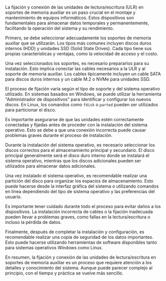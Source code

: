 La fijación y conexión de las unidades de lectura/escritura (ULR) en soportes de memoria auxiliar es un paso crucial en el montaje y mantenimiento de equipos informáticos. Estos dispositivos son fundamentales para almacenar datos temporales y permanentemente, facilitando la operación del sistema y su rendimiento.

Primero, se debe seleccionar adecuadamente los soportes de memoria auxiliar que se utilizarán. Los tipos más comunes incluyen discos duros internos (HDD) y unidades SSD (Solid State Drives). Cada tipo tiene sus propias características y ventajas, como la velocidad de acceso y el costo.

Una vez seleccionados los soportes, es necesario prepararlos para su instalación. Esto implica conectar las cables necesarios a la ULR y al soporte de memoria auxiliar. Los cables típicamente incluyen un cable SATA para discos duros internos y un cable M.2 o NVMe para unidades SSD.

El proceso de fijación varía según el tipo de soporte y del sistema operativo utilizado. En sistemas basados en Windows, se puede utilizar la herramienta "Administrador de dispositivos" para identificar y configurar los nuevos discos. En Linux, los comandos como `fdisk` o `parted` pueden ser utilizados para particionar el disco.

Es importante asegurarse de que las unidades estén correctamente conectadas y fijadas antes de proceder con la instalación del sistema operativo. Esto se debe a que una conexión incorrecta puede causar problemas graves durante el proceso de instalación.

Durante la instalación del sistema operativo, es necesario seleccionar los discos correctos para el almacenamiento principal y secundario. El disco principal generalmente será el disco duro interno donde se instalará el sistema operativo, mientras que los discos adicionales pueden ser utilizados para almacenar datos adicionales.

Una vez instalado el sistema operativo, es recomendable realizar una partición del disco para organizar los espacios de almacenamiento. Esto puede hacerse desde la interfaz gráfica del sistema o utilizando comandos en línea dependiendo del tipo de sistema operativo y las preferencias del usuario.

Es importante tener cuidado durante todo el proceso para evitar daños a los dispositivos. La instalación incorrecta de cables o la fijación inadecuada pueden llevar a problemas graves, como fallas en la lectura/escritura o incluso la pérdida de datos.

Finalmente, después de completar la instalación y configuración, es recomendable realizar una copia de seguridad de los datos importantes. Esto puede hacerse utilizando herramientas de software disponibles tanto para sistemas operativos Windows como Linux.

En resumen, la fijación y conexión de las unidades de lectura/escritura en soportes de memoria auxiliar es un proceso que requiere atención a los detalles y conocimiento del sistema. Aunque puede parecer complejo al principio, con el tiempo y práctica se vuelve más sencillo.
